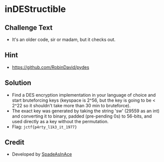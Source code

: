 # inDEStructible

## Challenge Text
* It's an older code, sir or madam, but it checks out.

## Hint
* https://github.com/RobinDavid/pydes

## Solution
* Find a DES encryption implementation in your language of choice and start bruteforcing keys (keyspace is 2^56, but the key is going to be < 2^22 so it shouldn't take more than 30 min to bruteforce).
* The exact key was generated by taking the string 'sw' (29559 as an int) and converting it to binary, padded (pre-pending 0s) to 56-bits, and used directly as a key without the permutation.
* Flag: `jctf{p4rty_l1k3_it_1977} `

## Credit
* Developed by [SpadeAsInAce](https://github.com/spade-as-in-ace)
